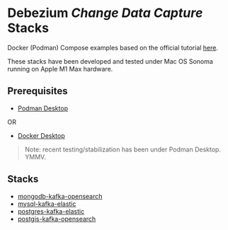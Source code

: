 # Debezium _Change Data Capture_ Stacks

Docker (Podman) Compose examples based on the official tutorial [here](https://debezium.io/documentation/reference/stable/tutorial.html).

These stacks have been developed and tested under Mac OS Sonoma running on Apple M1 Max hardware.


## Prerequisites

- [Podman Desktop](https://podman-desktop.io/)

OR
- [Docker Desktop](https://www.docker.com/products/docker-desktop/)

> Note: recent testing/stabilization has been under Podman Desktop. YMMV.

## Stacks

- [mongodb-kafka-opensearch](./mongodb-kafka-opensearch/)
- [mysql-kafka-elastic](./mysql-kafka-elastic/)
- [postgres-kafka-elastic](./postgres-kafka-elastic/)
- [postgis-kafka-opensearch](./postgis-kafka-opensearch/)
